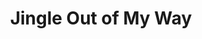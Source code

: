 ---
title: Jingle Out of My Way
developer: GamePill
client: Nickelodeon
image: JingleOutOfMyWay.jpg
link: http://www.gamepill.com/portfolio/jingle-out-of-my-way/
flash: http://www.nick.com/games/the-fairly-oddparents-jingle-out-of-my-way.html
html5: http://www.nick.com/games/the-fairly-oddparents-jingle-out-of-my-way.html
---
